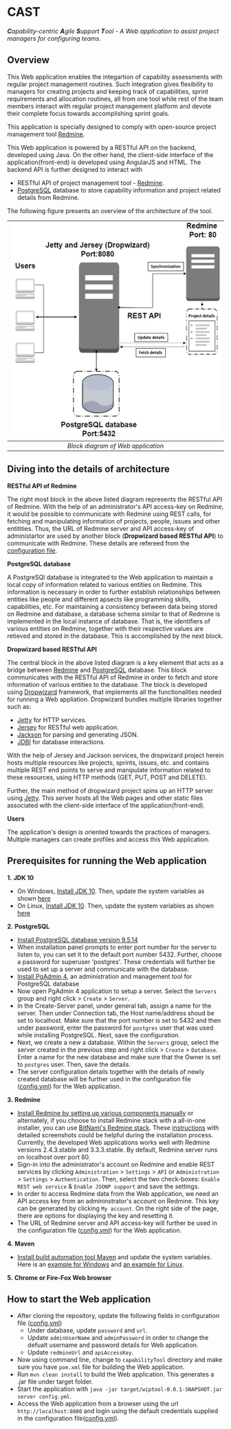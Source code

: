 # CAST

***C**apability-centric **A**gile **S**upport **T**ool - A Web application to assist project managers for configuring teams.*

Overview
---
This Web application enables the integartion of capability assessments with regular project management routines. Such integration gives flexibility to managers for creating projects and keeping track of capabilities, sprint requirements and allocation routines, all from one tool while rest of the team members interact with regular project management platform and devote their complete focus towards accomplishing sprint goals.

This application is specially designed to comply with open-source project management tool [Redmine](http://www.redmine.org/).  

This Web application is powered by a RESTful API on the backend, developed using Java. On the other hand, the client-side interface of the application(front-end) is developed using AngularJS and HTML. The backend API is further designed to interact with 

* RESTful API of project management tool - [Redmine](http://www.redmine.org/). 
* [PostgreSQL](https://www.postgresql.org/) database to store capability information and project related details from Redmine.

The following figure presents an overview of the architecture of the tool.

| <img src="https://github.com/vvksdatta/capabilityTool/blob/master/src/main/resources/assets/frontend/photos/BlockDiagram.png" data-canonical-src="https://github.com/vvksdatta/capabilityTool/blob/master/src/main/resources/assets/frontend/photos/BlockDiagram.png" width="550" height="500"/> |
|:--:| 
| *Block diagram of Web application* |

Diving into the details of architecture
---
**RESTful API of Redmine**

The right most block in the above listed diagram represents the RESTful API of Redmine. With the help of an administrator's API access-key on Redmine, it would be possible to communicate with Redmine using REST calls, for fetching and manipulating information of projects, people, issues and other entitities. Thus, the URL of Redmine server and API access-key of administartor are used by another block (**Dropwizard based RESTful API**) to communicate with Redmine. These details are refereed from the [configuration file](https://github.com/vvksdatta/capabilityTool/blob/master/config.yml).  

**PostgreSQL database**

A PostgreSQl database is integrated to the Web application to maintain a local copy of information related to various entities on Redmine. This information is necessary in order to further establish relationships between entities like people and different apsects like programming skills, capabilities, etc. For maintaining a consistency between data being stored on Redmine and database, a database schema similar to that of Redmine is implemented in the local instance of database. That is, the identifiers of various entities on Redmine, together with their respective values are retieved and stored in the database. This is accomplished by the next block.
 

**Dropwizard based RESTful API**

The central block in the above listed diagram is a key elememt that acts as a bridge between [Redmine](http://www.redmine.org/) and [PostgreSQL](https://www.postgresql.org/) database. This block communicates with the RESTful API of Redmine in order to fetch and store information of various entities to the database. The block is developed using [Dropwizard](https://www.dropwizard.io/1.2.0/docs/) framework, that implements all the functionalities needed for running a Web appliation. Dropwizard bundles multiple libraries together such as: 

* [Jetty](http://www.eclipse.org/jetty/) for HTTP services.
* [Jersey](http://jersey.java.net/) for RESTful web application.
* [Jackson](https://github.com/FasterXML/jackson) for parsing and generating JSON.
* [JDBI](http://www.jdbi.org) for database interactions.
 
With the help of Jersey and Jackson services, the dropwizard project herein hosts multiple resources like projects, sprints, issues, etc. and contains multiple REST end points to serve and manipulate information related to these resources, using HTTP methods (GET, PUT, POST and DELETE). 

Further, the main method of dropwizard project spins up an HTTP server using [Jetty](http://www.eclipse.org/jetty/). This server hosts all the Web pages and other static files associated with the client-side interface of the application(front-end).  

**Users**

The application's design is oriented towards the practices of managers. Multiple managers can create profiles and access this Web application.

Prerequisites for running the Web application
---
**1.** **JDK 10**
   * On Windows, [Install JDK 10](https://docs.oracle.com/javase/10/install/installation-jdk-and-jre-microsoft-windows-platforms.htm#JSJIG-GUID-A740535E-9F97-448C-A141-B95BF1688E6F). Then, update the system variables as shown [here](https://www.mkyong.com/java/how-to-set-java_home-on-windows-10/)
   * On Linux, [Install JDK 10](https://docs.oracle.com/javase/10/install/installation-jdk-and-jre-linux-platforms.htm#JSJIG-GUID-ADC9C14A-5F51-4C32-802C-9639A947317F). Then, update the system variables as shown [here](https://www.cyberciti.biz/faq/linux-unix-set-java_home-path-variable/)
 
**2.** **PostgreSQL** 
   * [Install PostgreSQL database version 9.5.14](https://www.enterprisedb.com/downloads/postgres-postgresql-downloads)
   * When installation panel prompts to enter port number for the server to listen to, you can set it to the default port number 5432. Further, choose a password for superuser 'postgres'. These credentials will further be used to set up a server and communicate with the database.   
   * [Install PgAdmin 4](https://www.pgadmin.org/download/), an administration and management tool for PostgreSQL database
   * Now open PgAdmin 4 application to setup a server. Select the `Servers` group and right click > `Create` > `Server`.
   * In the Create-Server panel, under general tab, assign a name for the server. Then under Connection tab, the Host name/address shoud be set to localhost. Make sure that the port number is set to 5432 and then under password, enter the password for `postgres` user that was used while installing PostgreSQL. Next, save the configuration.   
   * Next, we create a new a database. Within the `Servers` group, select the server created in the previous step and right click > `Create` > `Database`. Enter a name for the new database and make sure that the Owner is set to `postgres` user. Then, save the details.
   * The server configuration details together with the details of newly created database will be further used in the configuration file ([config.yml](https://github.com/vvksdatta/capabilityTool/blob/master/config.yml)) for the Web application. 
   
**3.** **Redmine** 
   * [Install Redmine by setting up various components manually](https://www.redmine.org/projects/redmine/wiki/RedmineInstall) or alternately, if you choose to install Redmine stack with a all-in-one installer, you can use [BitNami's Redmine stack](https://bitnami.com/stack/redmine/installer). These [instructions](https://www.redmine.org/projects/redmine/wiki/How_to_install_Redmine_in_Linux_Windows_and_OS_X_using_BitNami_Redmine_Stack) with detailed screenshots could be helpful during the installation process. Currently, the developed Web applications works well with Redmine versions 2.4.3.stable and 3.3.3.stable. By default, Redmine server runs on localhost over port 80.
   *  Sign-in into the administrator's account on Redmine and enable REST services by clicking `Administration` > `Settings` > `API` or `Administration` > `Settings` > `Authentication`. Then, select the two check-boxes: `Enable REST web service` & `Enable JSONP support` and save the settings.
   * In order to access Redmine data from the Web application, we need an API access key from an admininstrator's account on Redmine. This key can be generated by clicking `My account`. On the right side of the page, there are options for displaying the key and resetting it. 
   * The URL of Redmine server and API access-key will further be used in the configuration file ([config.yml](https://github.com/vvksdatta/capabilityTool/blob/master/config.yml)) for the Web application. 
   
**4.** **Maven**
   * [Install build automation tool Maven](https://www.baeldung.com/install-maven-on-windows-linux-mac) and update the system variables. Here is an [example for Windows](https://www.mkyong.com/maven/how-to-install-maven-in-windows/) and [an example for Linux](https://www.vultr.com/docs/how-to-install-apache-maven-on-ubuntu-16-04).

**5.** **Chrome or  Fire-Fox Web browser**

How to start the Web application
---
  * After cloning the repository, update the following fields in configuration file ([config.yml](https://github.com/vvksdatta/capabilityTool/blob/master/config.yml))
    * Under database, update `password` and `url`.
    * Update `adminUserName` and `adminPassword` in order to change the defualt username and password details for Web application.
    * Update `redmineUrl` and `apiAccessKey`. 
  * Now using command line, change to `capabilityTool` directory and make sure you have `pom.xml` file for building the Web application. 
  * Run `mvn clean install` to build the Web application. This generates a .jar file under target folder.
  * Start the application with `java -jar target/wiptool-0.0.1-SNAPSHOT.jar server config.yml`.
  * Access the Web application from a browser using the url `http://localhost:8080` and login using the default credentials supplied in the configuration file([config.yml](https://github.com/vvksdatta/capabilityTool/blob/master/config.yml)).
